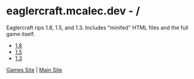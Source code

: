 # eaglercraft.mcalec.dev - /

Eaglercraft rips 1.8, 1.5, and 1.3. Includes "minifed" HTML files and the full game itself.

- [1.8](/1.8/)
- [1.5](/1.5/)
- [1.3](/1.3/)

[Games Site](https://games.mcalec.dev/games) | [Main Site](https://mcalec.dev/)
